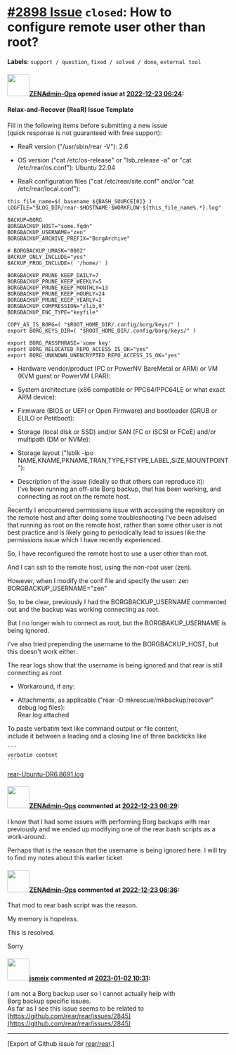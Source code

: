 [\#2898 Issue](https://github.com/rear/rear/issues/2898) `closed`: How to configure remote user other than root?
================================================================================================================

**Labels**: `support / question`, `fixed / solved / done`,
`external tool`

#### <img src="https://avatars.githubusercontent.com/u/62083231?v=4" width="50">[ZENAdmin-Ops](https://github.com/ZENAdmin-Ops) opened issue at [2022-12-23 06:24](https://github.com/rear/rear/issues/2898):

#### Relax-and-Recover (ReaR) Issue Template

Fill in the following items before submitting a new issue  
(quick response is not guaranteed with free support):

-   ReaR version ("/usr/sbin/rear -V"): 2.6

-   OS version ("cat /etc/os-release" or "lsb\_release -a" or "cat
    /etc/rear/os.conf"): Ubuntu 22.04

-   ReaR configuration files ("cat /etc/rear/site.conf" and/or "cat
    /etc/rear/local.conf"):

<!-- -->

    this_file_name=$( basename ${BASH_SOURCE[0]} )
    LOGFILE="$LOG_DIR/rear-$HOSTNAME-$WORKFLOW-${this_file_name%.*}.log"

    BACKUP=BORG
    BORGBACKUP_HOST="some.fqdn"
    BORGBACKUP_USERNAME="zen"
    BORGBACKUP_ARCHIVE_PREFIX="BorgArchive"

    # BORGBACKUP_UMASK="0002"
    BACKUP_ONLY_INCLUDE="yes"
    BACKUP_PROG_INCLUDE=( '/home/' )

    BORGBACKUP_PRUNE_KEEP_DAILY=7
    BORGBACKUP_PRUNE_KEEP_WEEKLY=5
    BORGBACKUP_PRUNE_KEEP_MONTHLY=13
    BORGBACKUP_PRUNE_KEEP_HOURLY=24
    BORGBACKUP_PRUNE_KEEP_YEARLY=2
    BORGBACKUP_COMPRESSION="zlib,9"
    BORGBACKUP_ENC_TYPE="keyfile"

    COPY_AS_IS_BORG=( "$ROOT_HOME_DIR/.config/borg/keys/" )
    export BORG_KEYS_DIR=( "$ROOT_HOME_DIR/.config/borg/keys/" )

    export BORG_PASSPHRASE='some key'
    export BORG_RELOCATED_REPO_ACCESS_IS_OK="yes"
    export BORG_UNKNOWN_UNENCRYPTED_REPO_ACCESS_IS_OK="yes"

-   Hardware vendor/product (PC or PowerNV BareMetal or ARM) or VM (KVM
    guest or PowerVM LPAR):

-   System architecture (x86 compatible or PPC64/PPC64LE or what exact
    ARM device):

-   Firmware (BIOS or UEFI or Open Firmware) and bootloader (GRUB or
    ELILO or Petitboot):

-   Storage (local disk or SSD) and/or SAN (FC or iSCSI or FCoE) and/or
    multipath (DM or NVMe):

-   Storage layout ("lsblk -ipo
    NAME,KNAME,PKNAME,TRAN,TYPE,FSTYPE,LABEL,SIZE,MOUNTPOINT"):

-   Description of the issue (ideally so that others can reproduce
    it):  
    I've been running an off-site Borg backup, that has been working,
    and connecting as root on the remote host.

Recently I encountered permissions issue with accessing the repository
on the remote host and after doing some troubleshooting I've been
advised that running as root on the remote host, rather than some other
user is not best practice and is likely going to periodically lead to
issues like the permissions issue which I have recently experienced.

So, I have reconfigured the remote host to use a user other than root.

And I can ssh to the remote host, using the non-root user (zen).

However, when I modify the conf file and specify the user: zen  
BORGBACKUP\_USERNAME="zen"

So, to be clear, previously I had the BORGBACKUP\_USERNAME commented out
and the backup was working connecting as root.

But I no longer wish to connect as root, but the BORGBAKUP\_USERNAME is
being ignored.

I've also tried prepending the username to the BORGBACKUP\_HOST, but
this doesn't work either.

The rear logs show that the username is being ignored and that rear is
still connecting as root

-   Workaround, if any:

-   Attachments, as applicable ("rear -D mkrescue/mkbackup/recover"
    debug log files):  
    Rear log attached

To paste verbatim text like command output or file content,  
include it between a leading and a closing line of three backticks like

    ```
    verbatim content
    ```

[rear-Ubuntu-DR6.8691.log](https://github.com/rear/rear/files/10292513/rear-Ubuntu-DR6.8691.log)

#### <img src="https://avatars.githubusercontent.com/u/62083231?v=4" width="50">[ZENAdmin-Ops](https://github.com/ZENAdmin-Ops) commented at [2022-12-23 06:29](https://github.com/rear/rear/issues/2898#issuecomment-1363660583):

I know that I had some issues with performing Borg backups with rear
previously and we ended up modifying one of the rear bash scripts as a
work-around.

Perhaps that is the reason that the username is being ignored here. I
will try to find my notes about this earlier ticket

#### <img src="https://avatars.githubusercontent.com/u/62083231?v=4" width="50">[ZENAdmin-Ops](https://github.com/ZENAdmin-Ops) commented at [2022-12-23 06:36](https://github.com/rear/rear/issues/2898#issuecomment-1363664047):

That mod to rear bash script was the reason.

My memory is hopeless.

This is resolved.

Sorry

#### <img src="https://avatars.githubusercontent.com/u/1788608?u=925fc54e2ce01551392622446ece427f51e2f0ce&v=4" width="50">[jsmeix](https://github.com/jsmeix) commented at [2023-01-02 10:31](https://github.com/rear/rear/issues/2898#issuecomment-1368818189):

I am not a Borg backup user so I cannot actually help with  
Borg backup specific issues.  
As far as I see this issue seems to be related to  
[https://github.com/rear/rear/issues/2845](https://github.com/rear/rear/issues/2845)

------------------------------------------------------------------------

\[Export of Github issue for
[rear/rear](https://github.com/rear/rear).\]
